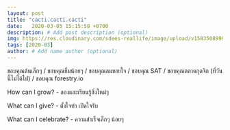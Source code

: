 ```yaml
---
layout: post
title: "cacti.cacti.cacti"
date:   2020-03-05 15:15:58 +0700
description: # Add post description (optional)
img: https://res.cloudinary.com/sdees-reallife/image/upload/v1583508999/IMG_1059.jpg # Add image post (optional)
tags: [2020-03]
author: # Add name author (optional)
---
```

ขอบคุณต้นเล็กๆ / ขอบคุณยิ้มน้อยๆ / ขอบคุณลมหายใจ / ขอบคุณ SAT / ขอบคุณตลาดกุดจิก (ที่วันนี้ไม่ได้ไป) / ขอบคุณ forestry.io

<i class="fa fa-child" style="color:plum"></i>

How can I grow? - ลองและเรียนรู้สิ่งใหม่ๆ

What can I give? - ตั้งใจทำ เปิดใจรับ

What can I celebrate? - ความสำเร็จเล็กๆ น้อยๆ
